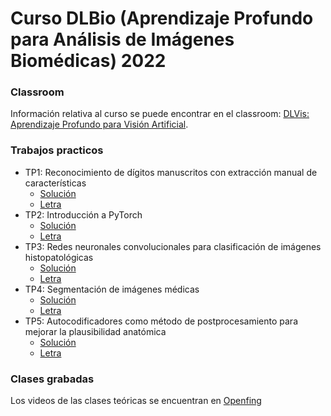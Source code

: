# Curso DLBio (Aprendizaje Profundo para Análisis de Imágenes Biomédicas) 2022

### Classroom
Información relativa al curso se puede encontrar en el classroom: [DLVis: Aprendizaje Profundo para Visión Artificial](https://classroom.google.com/u/0/w/NDU5Mzc4OTA5ODYw/t/all). 

### Trabajos practicos
- TP1: Reconocimiento de dígitos manuscritos con extracción manual de características
    - [Solución](./trabajos_practicos/soluciones/Practica_1_Camilo.ipynb)
    - [Letra](./trabajos_practicos/letras/Practica_1_Estudiantes.ipynb)
- TP2: Introducción a PyTorch
    - [Solución](./trabajos_practicos/soluciones/Practica_2_Camilo.ipynb)
    - [Letra](./trabajos_practicos/letras/Practica_2_Estudiantes.ipynb)
- TP3: Redes neuronales convolucionales para clasificación de imágenes histopatológicas
    - [Solución](./trabajos_practicos/soluciones/Practica_3_Camilo.ipynb)
    - [Letra](./trabajos_practicos/letras/Practica_3_Estudiantes.ipynb)
- TP4: Segmentación de imágenes médicas
    - [Solución](./trabajos_practicos/soluciones/Practica_4_Camilo.ipynb)
    - [Letra](./trabajos_practicos/letras/Practica_4_Estudiantes.ipynb)
- TP5: Autocodificadores como método de postprocesamiento para mejorar la plausibilidad anatómica
    - [Solución](./trabajos_practicos/soluciones/Practica_5_Camilo.ipynb)
    - [Letra](./trabajos_practicos/letras/Practica_5_Estudiantes.ipynb)

### Clases grabadas
Los videos de las clases teóricas se encuentran en [Openfing](http://open.fing.edu.uy/courses/dlbioim)
